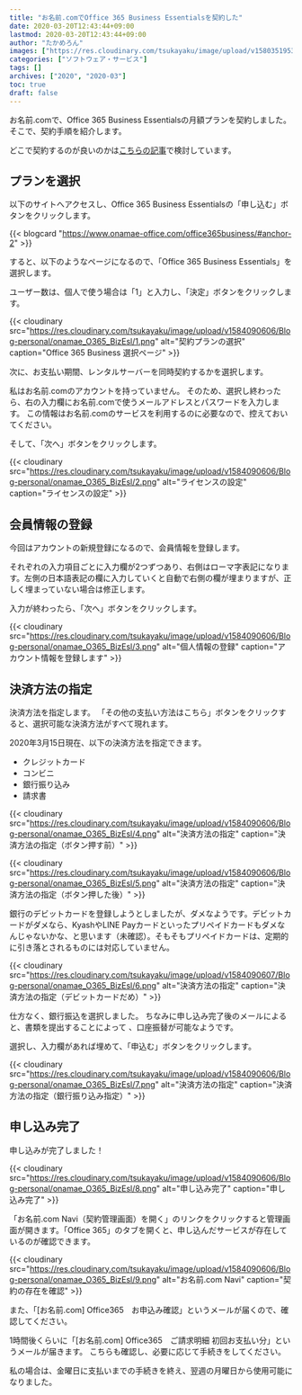 ```yaml
---
title: "お名前.comでOffice 365 Business Essentialsを契約した"
date: 2020-03-20T12:43:44+09:00
lastmod: 2020-03-20T12:43:44+09:00
author: "たかめろん"
images: ["https://res.cloudinary.com/tsukayaku/image/upload/v1580351953/Blog-personal/thumbnail/app.jpg"]
categories: ["ソフトウェア・サービス"]
tags: []
archives: ["2020", "2020-03"]
toc: true
draft: false
---
```


お名前.comで、Office 365 Business Essentialsの月額プランを契約しました。
そこで、契約手順を紹介します。

どこで契約するのが良いのかは[こちらの記事](/post/office365_business_essentials/ "Office 365 Business Essentialsの契約方法をまとめてみた - たかめろん・ブログ")で検討しています。

## プランを選択

以下のサイトへアクセスし、Office 365 Business Essentialsの「申し込む」ボタンをクリックします。

{{< blogcard "https://www.onamae-office.com/office365business/#anchor-2" >}}

すると、以下のようなページになるので、「Office 365 Business Essentials」を選択します。

ユーザー数は、個人で使う場合は「1」と入力し、「決定」ボタンをクリックします。

{{< cloudinary src="https://res.cloudinary.com/tsukayaku/image/upload/v1584090606/Blog-personal/onamae_O365_BizEsl/1.png"  alt="契約プランの選択" caption="Office 365 Business 選択ページ" >}}

次に、お支払い期間、レンタルサーバーを同時契約するかを選択します。

私はお名前.comのアカウントを持っていません。
そのため、選択し終わったら、右の入力欄にお名前.comで使うメールアドレスとパスワードを入力します。
この情報はお名前.comのサービスを利用するのに必要なので、控えておいてください。

そして、「次へ」ボタンをクリックします。

{{< cloudinary src="https://res.cloudinary.com/tsukayaku/image/upload/v1584090606/Blog-personal/onamae_O365_BizEsl/2.png"  alt="ライセンスの設定" caption="ライセンスの設定" >}}

## 会員情報の登録

今回はアカウントの新規登録になるので、会員情報を登録します。

それぞれの入力項目ごとに入力欄が2つずつあり、右側はローマ字表記になります。左側の日本語表記の欄に入力していくと自動で右側の欄が埋まりますが、正しく埋まっていない場合は修正します。

入力が終わったら、「次へ」ボタンをクリックします。

{{< cloudinary src="https://res.cloudinary.com/tsukayaku/image/upload/v1584090606/Blog-personal/onamae_O365_BizEsl/3.png"  alt="個人情報の登録" caption="アカウント情報を登録します" >}}

## 決済方法の指定

決済方法を指定します。
「その他の支払い方法はこちら」ボタンをクリックすると、選択可能な決済方法がすべて現れます。

2020年3月15日現在、以下の決済方法を指定できます。

* クレジットカード
* コンビニ
* 銀行振り込み
* 請求書

{{< cloudinary src="https://res.cloudinary.com/tsukayaku/image/upload/v1584090606/Blog-personal/onamae_O365_BizEsl/4.png"  alt="決済方法の指定" caption="決済方法の指定（ボタン押す前）" >}}

{{< cloudinary src="https://res.cloudinary.com/tsukayaku/image/upload/v1584090606/Blog-personal/onamae_O365_BizEsl/5.png"  alt="決済方法の指定" caption="決済方法の指定（ボタン押した後）" >}}

銀行のデビットカードを登録しようとしましたが、ダメなようです。デビットカードがダメなら、KyashやLINE Payカードといったプリペイドカードもダメなんじゃないかな、と思います（未確認）。そもそもプリペイドカードは、定期的に引き落とされるものには対応していません。

{{< cloudinary src="https://res.cloudinary.com/tsukayaku/image/upload/v1584090607/Blog-personal/onamae_O365_BizEsl/6.png"  alt="決済方法の指定" caption="決済方法の指定（デビットカードだめ）" >}}

仕方なく、銀行振込を選択しました。
ちなみに申し込み完了後のメールによると、書類を提出することによって
、口座振替が可能なようです。

選択し、入力欄があれば埋めて、「申込む」ボタンをクリックします。

{{< cloudinary src="https://res.cloudinary.com/tsukayaku/image/upload/v1584090606/Blog-personal/onamae_O365_BizEsl/7.png"  alt="決済方法の指定" caption="決済方法の指定（銀行振り込み指定）" >}}

## 申し込み完了

申し込みが完了しました！

{{< cloudinary src="https://res.cloudinary.com/tsukayaku/image/upload/v1584090606/Blog-personal/onamae_O365_BizEsl/8.png"  alt="申し込み完了" caption="申し込み完了" >}}

「お名前.com Navi（契約管理画面）を開く」のリンクをクリックすると管理画面が開きます。「Office 365」のタブを開くと、申し込んだサービスが存在しているのが確認できます。

{{< cloudinary src="https://res.cloudinary.com/tsukayaku/image/upload/v1584090606/Blog-personal/onamae_O365_BizEsl/9.png"  alt="お名前.com Navi" caption="契約の存在を確認" >}}

また、「[お名前.com] Office365　お申込み確認」というメールが届くので、確認してください。

1時間後くらいに「[お名前.com] Office365　ご請求明細 初回お支払い分」というメールが届きます。
こちらも確認し、必要に応じて手続きをしてください。

私の場合は、金曜日に支払いまでの手続きを終え、翌週の月曜日から使用可能になりました。
